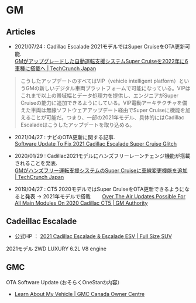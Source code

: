 # GM

## Articles

- 2021/07/24 : Cadillac Escalade 2021モデルではSuper CruiseをOTA更新可能.  
[GMがアップグレードした自動運転支援システムSuper Cruiseを2022年に6車種に搭載へ | TechCrunch Japan](https://jp.techcrunch.com/2021/07/24/2021-07-22-gm-is-bringing-its-upgraded-hands-free-super-cruise-driving-system-to-six-vehicles-in-2022/?guccounter=1&guce_referrer=aHR0cHM6Ly93d3cuZ29vZ2xlLmNvbS8&guce_referrer_sig=AQAAABpbltSXW1-o4cAJiHQN9nOx0qC49AjOceV-8s4AzprsZRlCKHknTVJLBaR1SXmtTUFxJiC7675kotF_afl_nxF1hZtosTygjvECBFZCX0qQlXcKM2fRj2MGzB9IE47vGZoJEIDYOvkABhBDa1L2ceQz__luavEJMoAng1WSwBzC)

> こうしたアップデートのすべてはVIP（vehicle intelligent platform）というGMの新しいデジタル車両プラットフォームで可能になっている。VIPはこれまで以上の帯域幅とデータ処理力を提供し、エンジニアがSuper Cruiseの能力に追加できるようにしている。VIP電動アーキテクチャを備えた車両は無線ソフトウェアアップデート経由でSuper Cruiseに機能を加えることが可能だ。つまり、一部の2021年モデル、具体的にはCadillac Escaladeはこうしたアップデートを取り込める。

- 2021/04/27 : ナビのOTA更新に関する記事.  
[Software Update To Fix 2021 Cadillac Escalade Super Cruise Glitch](https://cadillacsociety.com/2021/04/27/2021-cadillac-escalade-to-receive-software-update-for-super-cruise-glitch/)

- 2020/01/29 : Cadillac2021モデルにハンズフリーレーンチェンジ機能が搭載されることを発表.  
[GMがハンズフリー運転支援システムのSuper Cruiseに車線変更機能を追加 | TechCrunch Japan](https://jp.techcrunch.com/2020/01/29/2020-01-28-gm-adds-automated-lane-changes-to-its-hands-free-super-cruise-driving-system/)

- 2019/04/27 : CT5 2020モデルではSuper CruiseをOTA更新できるようになると発表 → 2021年モデルで搭載　　
[Over The Air Updates Possible For All Main Modules On 2020 Cadillac CT5 | GM Authority](https://gmauthority.com/blog/2019/04/over-the-air-updates-possible-for-all-main-modules-on-2020-cadillac-ct5/)

## Cadeillac Escalade

- 公式HP ： [2021 Cadillac Escalade & Escalade ESV | Full Size SUV](https://www.cadillac.com/suvs/escalade)

2021モデル 2WD LUXURY
6.2L V8 engine

## GMC

OTA Software Update (おそらくOneStarの内容）

- [Learn About My Vehicle | GMC Canada Owner Centre](https://my.gm.ca/gmc/en/how-to-support/maintenance/over-air-software-updates)
